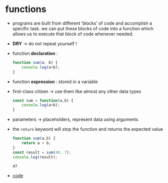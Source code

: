 # functions

-   programs are built from different &rsquo;blocks&rsquo; of code and accomplish a specific task. we can put these blocks of code into a function which allows us to execute that block of code whenever needed.
-   **DRY** -> do not repeat yourself !
-   function **declaration** :
    
    ```js
    function sum(a, b) {
        console.log(a+b);
    }
    ```
    

-   function **expression** : stored in a variable
-   first-class citizen -> use them like almost any other data types
    
    ```js
    const sum = function(a,b) {
        console.log(a+b);
    }
    ```
    

-   parameters -> placeholders, represent data using arguments
-   the `return` keyword will stop the function and returns the expected value
    
    ```js
    function sum(a,b) {
        return a + b;
    }
    const result = sum(40, 7);
    console.log(result);
    ```
    
        47

-   [code](app.js)
